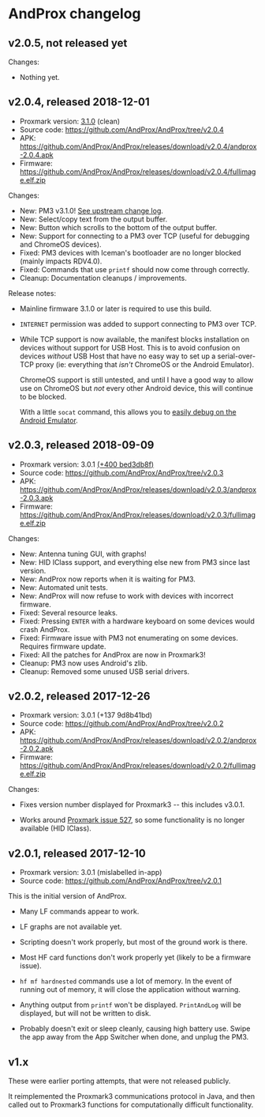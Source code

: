 # AndProx changelog

## v2.0.5, not released yet

Changes:

- Nothing yet.

## v2.0.4, released 2018-12-01

- Proxmark version: [3.1.0](https://github.com/Proxmark/proxmark3/tree/v3.1.0) (clean)
- Source code: https://github.com/AndProx/AndProx/tree/v2.0.4
- APK: https://github.com/AndProx/AndProx/releases/download/v2.0.4/andprox-2.0.4.apk
- Firmware: https://github.com/AndProx/AndProx/releases/download/v2.0.4/fullimage.elf.zip

Changes:

- New: PM3 v3.1.0! [See upstream change log](https://github.com/Proxmark/proxmark3/blob/master/CHANGELOG.md#v3102018-10-10).
- New: Select/copy text from the output buffer.
- New: Button which scrolls to the bottom of the output buffer.
- New: Support for connecting to a PM3 over TCP (useful for debugging and ChromeOS devices).
- Fixed: PM3 devices with Iceman's bootloader are no longer blocked (mainly impacts RDV4.0).
- Fixed: Commands that use `printf` should now come through correctly.
- Cleanup: Documentation cleanups / improvements.

Release notes:

- Mainline firmware 3.1.0 or later is required to use this build.

- `INTERNET` permission was added to support connecting to PM3 over TCP.

- While TCP support is now available, the manifest blocks installation on devices without support
  for USB Host. This is to avoid confusion on devices _without_ USB Host that have no easy way to
  set up a serial-over-TCP proxy (ie: everything that _isn't_ ChromeOS or the Android Emulator).

  ChromeOS support is still untested, and until I have a good way to allow use on ChromeOS but _not_
  every other Android device, this will continue to be blocked.

  With a little `socat` command, this allows you to [easily debug on the Android
  Emulator](./docs/debugging/android-emulator.md).

## v2.0.3, released 2018-09-09

- Proxmark version: 3.0.1 [(+400 bed3db8f)](https://github.com/proxmark/proxmark3/tree/bed3db8f1dea15b9e998c3c4c432c58c5eb565eb)
- Source code: https://github.com/AndProx/AndProx/tree/v2.0.3
- APK: https://github.com/AndProx/AndProx/releases/download/v2.0.3/andprox-2.0.3.apk
- Firmware: https://github.com/AndProx/AndProx/releases/download/v2.0.3/fullimage.elf.zip

Changes:

- New: Antenna tuning GUI, with graphs!
- New: HID IClass support, and everything else new from PM3 since last version.
- New: AndProx now reports when it is waiting for PM3.
- New: Automated unit tests.
- New: AndProx will now refuse to work with devices with incorrect firmware.
- Fixed: Several resource leaks.
- Fixed: Pressing `ENTER` with a hardware keyboard on some devices would crash AndProx.
- Fixed: Firmware issue with PM3 not enumerating on some devices. Requires firmware update.
- Fixed: All the patches for AndProx are now in Proxmark3!
- Cleanup: PM3 now uses Android's zlib.
- Cleanup: Removed some unused USB serial drivers.

## v2.0.2, released 2017-12-26

- Proxmark version: 3.0.1 (+137 9d8b41bd)
- Source code: https://github.com/AndProx/AndProx/tree/v2.0.2
- APK: https://github.com/AndProx/AndProx/releases/download/v2.0.2/andprox-2.0.2.apk
- Firmware: https://github.com/AndProx/AndProx/releases/download/v2.0.2/fullimage.elf.zip

Changes:

- Fixes version number displayed for Proxmark3 -- this includes v3.0.1.

- Works around [Proxmark issue 527](https://github.com/Proxmark/proxmark3/issues/527), so some functionality is no longer available (HID IClass).

## v2.0.1, released 2017-12-10

- Proxmark version: 3.0.1 (mislabelled in-app)
- Source code: https://github.com/AndProx/AndProx/tree/v2.0.1

This is the initial version of AndProx.

- Many LF commands appear to work.

- LF graphs are not available yet.

- Scripting doesn't work properly, but most of the ground work is there.

- Most HF card functions don't work properly yet (likely to be a firmware issue).

- `hf mf hardnested` commands use a lot of memory. In the event of running out of memory, it will
  close the application without warning.

- Anything output from `printf` won't be displayed.  `PrintAndLog` will be displayed, but will not
  be written to disk.

- Probably doesn't exit or sleep cleanly, causing high battery use. Swipe the app away from the App
  Switcher when done, and unplug the PM3.

## v1.x

These were earlier porting attempts, that were not released publicly.

It reimplemented the Proxmark3 communications protocol in Java, and then called out to Proxmark3
functions for computationally difficult functionality.
